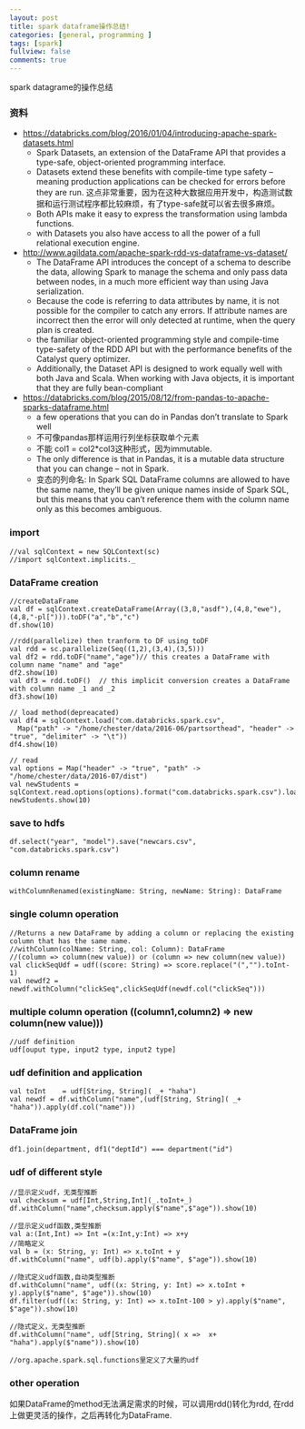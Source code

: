 ```yaml
---
layout: post
title: spark dataframe操作总结!
categories: [general, programming ]
tags: [spark]
fullview: false
comments: true
---
```


spark datagrame的操作总结

### 资料
- https://databricks.com/blog/2016/01/04/introducing-apache-spark-datasets.html
    - Spark Datasets, an extension of the DataFrame API that provides a type-safe, object-oriented programming interface.
    - Datasets extend these benefits with compile-time type safety – meaning production applications can be checked for errors before they are run. 这点非常重要，因为在这种大数据应用开发中，构造测试数据和运行测试程序都比较麻烦，有了type-safe就可以省去很多麻烦。
    - Both APIs make it easy to express the transformation using lambda functions.
    - with Datasets you also have access to all the power of a full relational execution engine.
- http://www.agildata.com/apache-spark-rdd-vs-dataframe-vs-dataset/
    -  The DataFrame API introduces the concept of a schema to describe the data, allowing Spark to manage the schema and only pass data between nodes, in a much more efficient way than using Java serialization.
    - Because the code is referring to data attributes by name, it is not possible for the compiler to catch any errors. If attribute names are incorrect then the error will only detected at runtime, when the query plan is created.
    - the familiar object-oriented programming style and compile-time type-safety of the RDD API but with the performance benefits of the Catalyst query optimizer.
    - Additionally, the Dataset API is designed to work equally well with both Java and Scala. When working with Java objects, it is important that they are fully bean-compliant
- https://databricks.com/blog/2015/08/12/from-pandas-to-apache-sparks-dataframe.html
    - a few operations that you can do in Pandas don’t translate to Spark well
    - 不可像pandas那样运用行列坐标获取单个元素
    - 不能 col1 = col2\*col3这种形式，因为immutable.
    - The only difference is that in Pandas, it is a mutable data structure that you can change – not in Spark.
    - 变态的列命名: In Spark SQL DataFrame columns are allowed to have the same name, they’ll be given unique names inside of Spark SQL, but this means that you can’t reference them with the column name only as this becomes ambiguous.

### import

    //val sqlContext = new SQLContext(sc)
    //import sqlContext.implicits._

### DataFrame creation

    //createDataFrame
    val df = sqlContext.createDataFrame(Array((3,8,"asdf"),(4,8,"ewe"),(4,8,"-pl["))).toDF("a","b","c")
    df.show(10)

    //rdd(parallelize) then tranform to DF using toDF
    val rdd = sc.parallelize(Seq((1,2),(3,4),(3,5)))
    val df2 = rdd.toDF("name","age")// this creates a DataFrame with column name "name" and "age"
    df2.show(10)
    val df3 = rdd.toDF()  // this implicit conversion creates a DataFrame with column name _1 and _2
    df3.show(10)

    // load method(depreacated)
    val df4 = sqlContext.load("com.databricks.spark.csv",
      Map("path" -> "/home/chester/data/2016-06/partsorthead", "header" -> "true", "delimiter" -> "\t"))
    df4.show(10)

    // read
    val options = Map("header" -> "true", "path" -> "/home/chester/data/2016-07/dist")
    val newStudents = sqlContext.read.options(options).format("com.databricks.spark.csv").load()
    newStudents.show(10)

### save to hdfs

	df.select("year", "model").save("newcars.csv", "com.databricks.spark.csv")

### column rename

    withColumnRenamed(existingName: String, newName: String): DataFrame

### single column operation

    //Returns a new DataFrame by adding a column or replacing the existing column that has the same name.
    //withColumn(colName: String, col: Column): DataFrame 
    //(column => column(new value)) or (column => new column(new value))
    val clickSeqUdf = udf((score: String) => score.replace("(","").toInt-1)
    val newdf2 = newdf.withColumn("clickSeq",clickSeqUdf(newdf.col("clickSeq")))

### multiple column operation ((column1,column2) => new column(new value)))

    //udf definition
    udf[ouput type, input2 type, input2 type]

### udf definition and application

    val toInt    = udf[String, String]( _+ "haha")
    val newdf = df.withColumn("name",(udf[String, String]( _+ "haha")).apply(df.col("name")))

### DataFrame join

    df1.join(department, df1("deptId") === department("id")

### udf of different style

    //显示定义udf，无类型推断
    val checksum = udf[Int,String,Int](_.toInt+_)
    df.withColumn("name",checksum.apply($"name",$"age")).show(10)

    //显示定义udf函数,类型推断
    val a:(Int,Int) => Int =(x:Int,y:Int) => x+y
    //简略定义
    val b = (x: String, y: Int) => x.toInt + y
    df.withColumn("name", udf(b).apply($"name", $"age")).show(10)

    //隐式定义udf函数,自动类型推断
    df.withColumn("name", udf((x: String, y: Int) => x.toInt + y).apply($"name", $"age")).show(10)
    df.filter(udf((x: String, y: Int) => x.toInt-100 > y).apply($"name", $"age")).show(10)

    //隐式定义，无类型推断
    df.withColumn("name", udf[String, String]( x =>  x+ "haha").apply($"name")).show(10)

    //org.apache.spark.sql.functions里定义了大量的udf

### other operation
    
如果DataFrame的method无法满足需求的时候，可以调用rdd()转化为rdd, 在rdd上做更灵活的操作，之后再转化为DataFrame.
